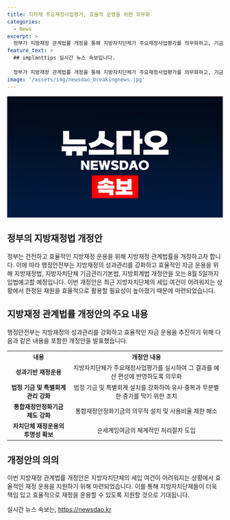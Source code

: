 ```yaml
---
title: 지자체 주요재정사업평가, 효율적 운영을 위한 의무화
categories:
  - News
excerpt: >
  정부가 지방재정 관계법률 개정을 통해 지방자치단체가 주요재정사업평가를 의무화하고, 기금과 특별회계 관리를 강화한다고 밝혔다. 이로써 지방자치단체의 세입 여건이 어려워지는 상황에서 제한된 재원을 효율적으로 활용할 필요성이 높아졌다. 개정안은 성과 기반의 재정운용과 통합재정안정화기금 활용 등을 통해 건전하고 효율적인 재정 운용을 지원한다. 이에 대한 입법예고와 법제처 심사를 거쳐 하반기에 국회에 제출할 예정이며, 자세한 사항은 정책 브리핑의 정책뉴스자료에서 확인 가능하다.
feature_text: >
  ## implanttips 실시간 뉴스 속보입니다.

  정부가 지방재정 관계법률 개정을 통해 지방자치단체가 주요재정사업평가를 의무화하고, 기금과 특별회계 관리를 강화한다고 밝혔다. 이로써 지방자치단체의 세입 여건이 어려워지는 상황에서 제한된 재원을 효율적으로 활용할 필요성이 높아졌다. 개정안은 성과 기반의 재정운용과 통합재정안정화기금 활용 등을 통해 건전하고 효율적인 재정 운용을 지원한다. 이에 대한 입법예고와 법제처 심사를 거쳐 하반기에 국회에 제출할 예정이며, 자세한 사항은 정책 브리핑의 정책뉴스자료에서 확인 가능하다.
image: '/assets/img/newsdao_breakingnews.jpg'
---
```


<p><img src="/assets/img/newsdao_breakingnews.jpg" alt="implanttips 속보" /></p>

<h2 data-ke-size="size26">정부의 지방재정법 개정안</h2>

<p data-ke-size="size16">정부는 건전하고 효율적인 지방재정 운용을 위해 지방재정 관계법률을 개정하고자 합니다. 이에 따라 행정안전부는 지방재정의 성과관리를 강화하고 효율적인 자금 운용을 위해 지방재정법, 지방자치단체 기금관리기본법, 지방회계법 개정안을 오는 8월 5일까지 입법예고할 예정입니다. 이번 개정안은 최근 지방자치단체의 세입 여건이 어려워지는 상황에서 한정된 재원을 효율적으로 활용할 필요성이 높아졌기 때문에 마련되었습니다.</p>

<h2 data-ke-size="size26">지방재정 관계법률 개정안의 주요 내용</h2>

<p data-ke-size="size16">행정안전부는 지방재정의 성과관리를 강화하고 효율적인 자금 운용을 추진하기 위해 다음과 같은 내용을 포함한 개정안을 발표했습니다.</p>

<table>
    <tr>
        <th>내용</th>
        <th>개정안 내용</th>
    </tr>
    <tr>
        <td style="text-align: center; height: 17px;"><b>성과기반 재정운용</b></td>
        <td style="text-align: center; height: 17px;">지방자치단체가 주요재정사업평가를 실시하여 그 결과를 예산 편성에 반영하도록 의무화</td>
    </tr>
    <tr>
        <td style="text-align: center; height: 17px;"><b>법정 기금 및 특별회계 관리 강화</b></td>
        <td style="text-align: center; height: 17px;">법정 기금 및 특별회계 설치를 강화하여 유사·중복과 무분별한 증가를 막기 위한 조치</td>
    </tr>
    <tr>
        <td style="text-align: center; height: 17px;"><b>통합재정안정화기금 제도 강화</b></td>
        <td style="text-align: center; height: 17px;">통합재정안정화기금의 의무적 설치 및 사용비율 제한 해소</td>
    </tr>
    <tr>
        <td style="text-align: center; height: 17px;"><b>자치단체 재정운용의 투명성 확보</b></td>
        <td style="text-align: center; height: 17px;">순세계잉여금의 체계적인 처리절차 도입</td>
    </tr>
</table>

<h2 data-ke-size="size26">개정안의 의의</h2>

<p data-ke-size="size16">이번 지방재정 관계법률 개정안은 지방자치단체의 세입 여건이 어려워지는 상황에서 효율적인 재정 운용을 지원하기 위해 마련되었습니다. 이를 통해 지방자치단체들이 더욱 책임 있고 효율적으로 재정을 운용할 수 있도록 지원할 것으로 기대됩니다.</p>
실시간 뉴스 속보는, <a href="https://newsdao.kr" rel="dofollow">https://newsdao.kr</a>


